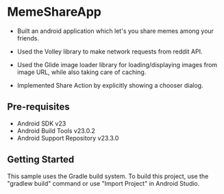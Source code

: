 # MemeShareApp

- Built an android application which let's you share memes among your friends.

- Used the Volley library to make network requests from reddit API.

- Used the Glide image loader library for loading/displaying images from image URL, while also taking care of caching.

- Implemented Share Action by explicitly showing a chooser dialog.

## Pre-requisites

- Android SDK v23
- Android Build Tools v23.0.2
- Android Support Repository v23.3.0

## Getting Started

This sample uses the Gradle build system. To build this project, use the "gradlew build" command or use "Import Project" in Android Studio.